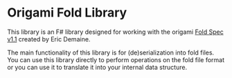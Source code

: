 # Origami Fold Library

This library is an F# library designed for working with the origami [Fold Spec v1.1](https://github.com/edemaine/fold/blob/master/doc/spec.md) created by Eric Demaine.

The main functionality of this library is for (de)serialization into fold files. You can use this library directly to perform operations on the fold file format or you can use it to translate it into your internal data structure.
